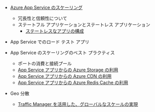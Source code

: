 * [Azure App Service のスケーリング](../articles/app-service-web/web-sites-scale.md)
  
  * 冗長性と信頼性について
  * ステートフル アプリケーションとステートレス アプリケーション
    * [ステートレスなアプリの構成](/blog/disabling-arrs-instance-affinity-in-windows-azure-web-sites/)
* App Service でのロード テスト アプリ   
* App Service のスケーリングのベスト プラクティス
  
  * ポートの消費と接続プール
  * [App Service アプリからの Azure Storage の利用](../articles/storage/storage-dotnet-how-to-use-blobs.md)
  * [App Service アプリからの Azure CDN の利用](../articles/cdn/cdn-overview.md)
  * [App Service アプリからの Azure Redis Cache の利用](../articles/redis-cache/cache-dotnet-how-to-use-azure-redis-cache.md)
* Geo 分散
  
  * [Traffic Manager を活用した、グローバルなスケールの実現](../articles/traffic-manager/traffic-manager-overview.md)



<!--HONumber=Nov16_HO3-->


